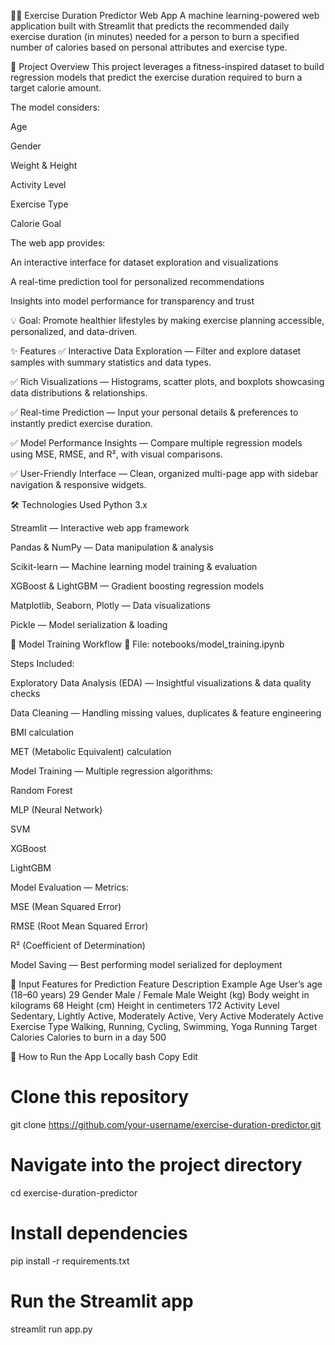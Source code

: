 🏃‍♂️ Exercise Duration Predictor Web App
A machine learning-powered web application built with Streamlit that predicts the recommended daily exercise duration (in minutes) needed for a person to burn a specified number of calories based on personal attributes and exercise type.

📖 Project Overview
This project leverages a fitness-inspired dataset to build regression models that predict the exercise duration required to burn a target calorie amount.

The model considers:

Age

Gender

Weight & Height

Activity Level

Exercise Type

Calorie Goal

The web app provides:

An interactive interface for dataset exploration and visualizations

A real-time prediction tool for personalized recommendations

Insights into model performance for transparency and trust

💡 Goal: Promote healthier lifestyles by making exercise planning accessible, personalized, and data-driven.

✨ Features
✅ Interactive Data Exploration — Filter and explore dataset samples with summary statistics and data types.

✅ Rich Visualizations — Histograms, scatter plots, and boxplots showcasing data distributions & relationships.

✅ Real-time Prediction — Input your personal details & preferences to instantly predict exercise duration.

✅ Model Performance Insights — Compare multiple regression models using MSE, RMSE, and R², with visual comparisons.

✅ User-Friendly Interface — Clean, organized multi-page app with sidebar navigation & responsive widgets.

🛠️ Technologies Used
Python 3.x

Streamlit — Interactive web app framework

Pandas & NumPy — Data manipulation & analysis

Scikit-learn — Machine learning model training & evaluation

XGBoost & LightGBM — Gradient boosting regression models

Matplotlib, Seaborn, Plotly — Data visualizations

Pickle — Model serialization & loading

🧪 Model Training Workflow
📂 File: notebooks/model_training.ipynb

Steps Included:

Exploratory Data Analysis (EDA) — Insightful visualizations & data quality checks

Data Cleaning — Handling missing values, duplicates & feature engineering

BMI calculation

MET (Metabolic Equivalent) calculation

Model Training — Multiple regression algorithms:

Random Forest

MLP (Neural Network)

SVM

XGBoost

LightGBM

Model Evaluation — Metrics:

MSE (Mean Squared Error)

RMSE (Root Mean Squared Error)

R² (Coefficient of Determination)

Model Saving — Best performing model serialized for deployment

🧾 Input Features for Prediction
Feature	Description	Example
Age	User’s age (18–60 years)	29
Gender	Male / Female	Male
Weight (kg)	Body weight in kilograms	68
Height (cm)	Height in centimeters	172
Activity Level	Sedentary, Lightly Active, Moderately Active, Very Active	Moderately Active
Exercise Type	Walking, Running, Cycling, Swimming, Yoga	Running
Target Calories	Calories to burn in a day	500

🚀 How to Run the App Locally
bash
Copy
Edit
# Clone this repository
git clone https://github.com/your-username/exercise-duration-predictor.git

# Navigate into the project directory
cd exercise-duration-predictor

# Install dependencies
pip install -r requirements.txt

# Run the Streamlit app
streamlit run app.py
